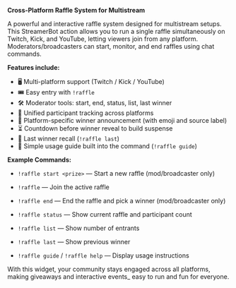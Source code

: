 **Cross-Platform Raffle System for Multistream**

A powerful and interactive raffle system designed for multistream setups. 
This StreamerBot action allows you to run a single raffle simultaneously on Twitch, Kick, and YouTube, letting viewers join from any platform. 
Moderators/broadcasters can start, monitor, and end raffles using chat commands. 


**Features include:**

- 🖥 Multi-platform support (Twitch / Kick / YouTube)
- 🎟 Easy entry with `!raffle`
-  🛠 Moderator tools: start, end, status, list, last winner  
- 🔁 Unified participant tracking across platforms
- 🎯 Platform-specific winner announcement (with emoji and source label)  
- ⏳ Countdown before winner reveal to build suspense  
- 🧠 Last winner recall (`!raffle last`)  
- 🧾 Simple usage guide built into the command (`!raffle guide`)

**Example Commands:**

 - `!raffle start <prize>` — Start a new raffle (mod/broadcaster only)
   
 - `!raffle` — Join the active raffle
   
 - `!raffle end` — End the raffle and pick a winner (mod/broadcaster only)
   
 - `!raffle status` — Show current raffle and participant count
   
 - `!raffle list` — Show number of entrants
   
 - `!raffle last` — Show previous winner
  
 - `!raffle guide` / `!raffle help` — Display usage instructions 

With this widget, your community stays engaged across all platforms, making giveaways and interactive events_ easy to run and fun for everyone.
